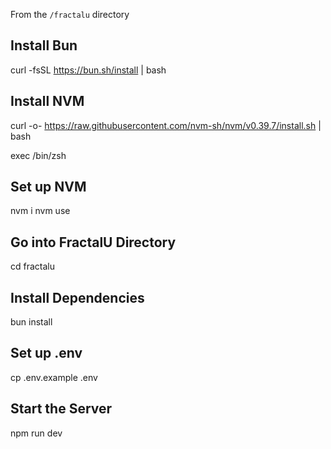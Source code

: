 From the `/fractalu` directory

## Install Bun
curl -fsSL https://bun.sh/install | bash

## Install NVM
curl -o- https://raw.githubusercontent.com/nvm-sh/nvm/v0.39.7/install.sh | bash

exec /bin/zsh

## Set up NVM
nvm i
nvm use

## Go into FractalU Directory
cd fractalu

## Install Dependencies
bun install

## Set up .env
cp .env.example .env

## Start the Server
npm run dev